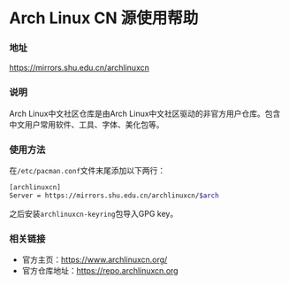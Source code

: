 # Arch Linux CN 源使用帮助

### 地址

https://mirrors.shu.edu.cn/archlinuxcn

### 说明

Arch Linux中文社区仓库是由Arch Linux中文社区驱动的非官方用户仓库。包含中文用户常用软件、工具、字体、美化包等。

### 使用方法

在`/etc/pacman.conf`文件末尾添加以下两行：

```bash
[archlinuxcn]
Server = https://mirrors.shu.edu.cn/archlinuxcn/$arch
```

之后安装`archlinuxcn-keyring`包导入GPG key。

### 相关链接

- 官方主页：https://www.archlinuxcn.org/
- 官方仓库地址：https://repo.archlinuxcn.org
